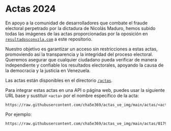 # Actas 2024

En apoyo a la comunidad de desarrolladores que combate el fraude electoral perpetrado por la dictadura de Nicolás Maduro, hemos subido todas las imágenes de las actas proporcionadas por la oposición en [`resultadosconvzla.com`](https://resultadosconvzla.com/) a este repositorio.

Nuestro objetivo es garantizar un acceso sin restricciones a estas actas, promoviendo así la transparencia y la integridad del proceso electoral. Queremos asegurar que cualquier ciudadano pueda verificar de manera independiente y confiable los resultados electorales, apoyando la causa de la democracia y la justicia en Venezuela.

Las actas están disponibles en el directorio [`/actas`](https://github.com/cha5e369/actas_ve_img/tree/main/actas).

Para integrar estas actas en una API o página web, puedes usar la siguiente URL base y sustituir `<acta>` por el nombre específico de la acta:
```
https://raw.githubusercontent.com/cha5e369/actas_ve_img/main/actas/<acta>
```

Por ejemplo:
```
https://raw.githubusercontent.com/cha5e369/actas_ve_img/main/actas/017911_144541_0117Acta0117.jpg
```
